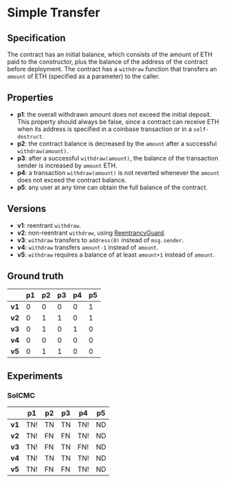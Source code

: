 # Simple Transfer
## Specification
The contract has an initial balance, which consists of the amount of ETH paid to the constructor, plus the balance of the address of the contract before deployment. The contract has a `withdraw` function that transfers an `amount` of ETH (specified as a parameter) to the caller.

## Properties
- **p1**: the overall withdrawn amount does not exceed the initial deposit. This property should always be false, since a contract can receive ETH when its address is specified in a coinbase transaction or in a `self-destruct`.
- **p2**: the contract balance is decreased by the `amount` after a successful `withdraw(amount)`.
- **p3**: after a successful `withdraw(amount)`, the balance of the transaction sender is increased by `amount` ETH.
- **p4**: a transaction `withdraw(amount)` is not reverted whenever the `amount` does not exceed the contract balance.
- **p5**: any user at any time can obtain the full balance of the contract.

## Versions
- **v1**: reentrant `withdraw`.
- **v2**: non-reentrant `withdraw`, using [ReentrancyGuard](https://github.com/OpenZeppelin/openzeppelin-contracts/blob/v4.8.2/contracts/security/ReentrancyGuard.sol).
- **v3**: `withdraw` transfers to `address(0)` instead of `msg.sender`.
- **v4**: `withdraw` transfers `amount-1` instead of `amount`.
- **v5**: `withdraw` requires a balance of at least `amount+1` instead of `amount`.

## Ground truth
|        | p1    | p2    | p3    | p4    | p5    |
|--------|-------|-------|-------|-------|-------|
| **v1** | 0     | 0     | 0     | 0     | 1     |
| **v2** | 0     | 1     | 1     | 0     | 1     |
| **v3** | 0     | 1     | 0     | 1     | 0     |
| **v4** | 0     | 0     | 0     | 0     | 0     |
| **v5** | 0     | 1     | 1     | 0     | 0     |
 


## Experiments

### SolCMC
|        | p1    | p2    | p3    | p4    | p5    |
|--------|-------|-------|-------|-------|-------|
| **v1** | TN!   | TN    | TN    | TN!   | ND    |
| **v2** | TN!   | FN    | FN    | TN!   | ND    |
| **v3** | TN!   | FN    | TN    | FN!   | ND    |
| **v4** | TN!   | TN    | TN    | TN!   | ND    |
| **v5** | TN!   | FN    | FN    | TN!   | ND    |
 

